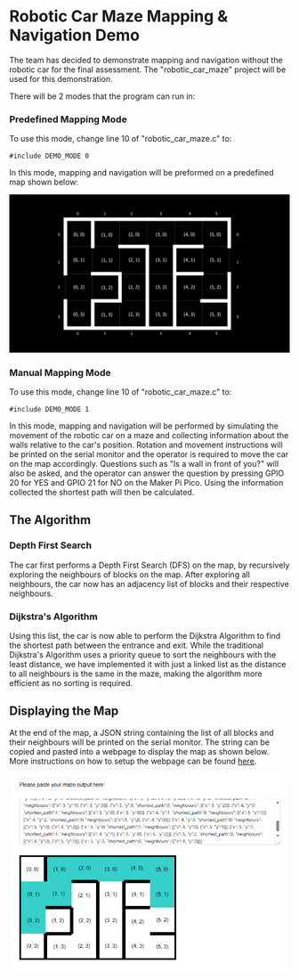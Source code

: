 # Robotic Car Maze Mapping & Navigation Demo

The team has decided to demonstrate mapping and navigation without the robotic
car for the final assessment. The "robotic_car_maze" project will be used for 
this demonstration.

There will be 2 modes that the program can run in:

### Predefined Mapping Mode

To use this mode, change line 10 of "robotic_car_maze.c" to:

    #include DEMO_MODE 0

In this mode, mapping and navigation will be preformed on a predefined map
shown below:

![Map](maze-dark.png)

### Manual Mapping Mode

To use this mode, change line 10 of "robotic_car_maze.c" to:

    #include DEMO_MODE 1

In this mode, mapping and navigation will be performed by simulating the
movement of the robotic car on a maze and collecting information about the
walls relative to the car's position. Rotation and movement instructions will
be printed on the serial monitor and the operator is required to move the car
on the map accordingly. Questions such as "Is a wall in front of you?" will 
also be asked, and the operator can answer the question by pressing GPIO 20 
for YES and GPIO 21 for NO on the Maker Pi Pico. Using the information collected
the shortest path will then be calculated.

## The Algorithm

### Depth First Search
The car first performs a Depth First Search (DFS) on the map, by recursively 
exploring the neighbours of blocks on the map. After exploring all neighbours, 
the car now has an adjacency list of blocks and their respective neighbours.

### Dijkstra's Algorithm
Using this list, the car is now able to perform the Dijkstra Algorithm to find
the shortest path between the entrance and exit. While the traditional 
Dijkstra's Algorithm uses a priority queue to sort the neighbours with the least
distance, we have implemented it with just a linked list as the distance to all
neighbours is the same in the maze, making the algorithm more efficient as no
sorting is required.

## Displaying the Map
At the end of the map, a JSON string containing the list of all blocks and 
their neighbours will be printed on the serial monitor. The string can be 
copied and pasted into a webpage to display the map as shown below. More 
instructions on how to setup the webpage can be found 
[here](../robotic_car_maze_map_webpage/README.md).

![Maze WebPage](maze-webpage.png)